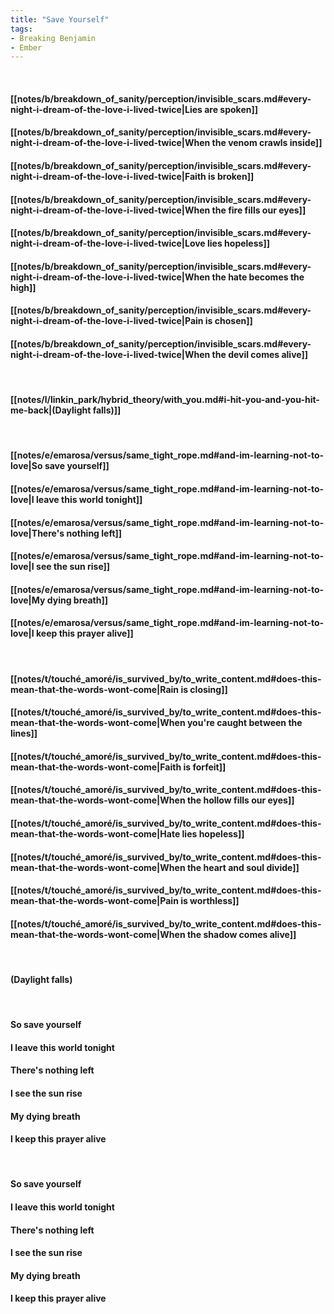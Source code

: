 ```yaml
---
title: "Save Yourself"
tags:
- Breaking Benjamin
- Ember
---
```

&nbsp;
#### [[notes/b/breakdown_of_sanity/perception/invisible_scars.md#every-night-i-dream-of-the-love-i-lived-twice|Lies are spoken]]
#### [[notes/b/breakdown_of_sanity/perception/invisible_scars.md#every-night-i-dream-of-the-love-i-lived-twice|When the venom crawls inside]]
#### [[notes/b/breakdown_of_sanity/perception/invisible_scars.md#every-night-i-dream-of-the-love-i-lived-twice|Faith is broken]]
#### [[notes/b/breakdown_of_sanity/perception/invisible_scars.md#every-night-i-dream-of-the-love-i-lived-twice|When the fire fills our eyes]]
#### [[notes/b/breakdown_of_sanity/perception/invisible_scars.md#every-night-i-dream-of-the-love-i-lived-twice|Love lies hopeless]]
#### [[notes/b/breakdown_of_sanity/perception/invisible_scars.md#every-night-i-dream-of-the-love-i-lived-twice|When the hate becomes the high]]
#### [[notes/b/breakdown_of_sanity/perception/invisible_scars.md#every-night-i-dream-of-the-love-i-lived-twice|Pain is chosen]]
#### [[notes/b/breakdown_of_sanity/perception/invisible_scars.md#every-night-i-dream-of-the-love-i-lived-twice|When the devil comes alive]]
&nbsp;
#### [[notes/l/linkin_park/hybrid_theory/with_you.md#i-hit-you-and-you-hit-me-back|(Daylight falls)]]
&nbsp;
#### [[notes/e/emarosa/versus/same_tight_rope.md#and-im-learning-not-to-love|So save yourself]]
#### [[notes/e/emarosa/versus/same_tight_rope.md#and-im-learning-not-to-love|I leave this world tonight]]
#### [[notes/e/emarosa/versus/same_tight_rope.md#and-im-learning-not-to-love|There's nothing left]]
#### [[notes/e/emarosa/versus/same_tight_rope.md#and-im-learning-not-to-love|I see the sun rise]]
#### [[notes/e/emarosa/versus/same_tight_rope.md#and-im-learning-not-to-love|My dying breath]]
#### [[notes/e/emarosa/versus/same_tight_rope.md#and-im-learning-not-to-love|I keep this prayer alive]]
&nbsp;
#### [[notes/t/touché_amoré/is_survived_by/to_write_content.md#does-this-mean-that-the-words-wont-come|Rain is closing]]
#### [[notes/t/touché_amoré/is_survived_by/to_write_content.md#does-this-mean-that-the-words-wont-come|When you're caught between the lines]]
#### [[notes/t/touché_amoré/is_survived_by/to_write_content.md#does-this-mean-that-the-words-wont-come|Faith is forfeit]]
#### [[notes/t/touché_amoré/is_survived_by/to_write_content.md#does-this-mean-that-the-words-wont-come|When the hollow fills our eyes]]
#### [[notes/t/touché_amoré/is_survived_by/to_write_content.md#does-this-mean-that-the-words-wont-come|Hate lies hopeless]]
#### [[notes/t/touché_amoré/is_survived_by/to_write_content.md#does-this-mean-that-the-words-wont-come|When the heart and soul divide]]
#### [[notes/t/touché_amoré/is_survived_by/to_write_content.md#does-this-mean-that-the-words-wont-come|Pain is worthless]]
#### [[notes/t/touché_amoré/is_survived_by/to_write_content.md#does-this-mean-that-the-words-wont-come|When the shadow comes alive]]
&nbsp;
#### (Daylight falls)
&nbsp;
#### So save yourself
#### I leave this world tonight
#### There's nothing left
#### I see the sun rise
#### My dying breath
#### I keep this prayer alive
&nbsp;
#### So save yourself
#### I leave this world tonight
#### There's nothing left
#### I see the sun rise
#### My dying breath
#### I keep this prayer alive
